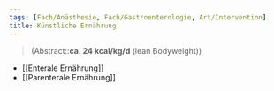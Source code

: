 ```yaml
---
tags: [Fach/Anästhesie, Fach/Gastroenterologie, Art/Intervention]
title: Künstliche Ernährung
---
```

> (Abstract::**ca. 24 kcal/kg/d** (lean Bodyweight))
- [[Enterale Ernährung]]
- [[Parenterale Ernährung]]